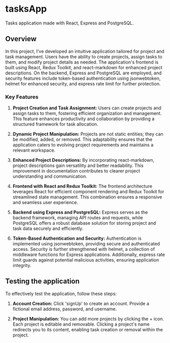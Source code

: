 # tasksApp
Tasks application made with React, Express and PostgreSQL.

## Overview

In this project, I've developed an intuitive application tailored for project and task management. Users have the ability to create projects, assign tasks to them, and modify project details as needed. The application's frontend is built using React, Redux Toolkit, and react-markdown for enhanced project descriptions. On the backend, Express and PostgreSQL are employed, and security features include token-based authentication using jsonwebtoken, helmet for enhanced security, and express rate limit for further protection.
    
### Key Features

1. **Project Creation and Task Assignment:** Users can create projects and assign tasks to them, fostering efficient organization and management. This feature enhances productivity and collaboration by providing a structured framework for task allocation.
    
2. **Dynamic Project Manipulation:** Projects are not static entities; they can be modified, added, or removed. This adaptability ensures that the application caters to evolving project requirements and maintains a relevant workspace.
    
3. **Enhanced Project Descriptions:** By incorporating react-markdown, project descriptions gain versatility and better readability. This improvement in documentation contributes to clearer project understanding and communication.
    
4. **Frontend with React and Redux Toolkit:** The frontend architecture leverages React for efficient component rendering and Redux Toolkit for streamlined state management. This combination ensures a responsive and seamless user experience.
    
5. **Backend using Express and PostgreSQL:** Express serves as the backend framework, managing API routes and requests, while PostgreSQL offers a robust database solution for storing project and task data securely and efficiently.
    
6. **Token-Based Authentication and Security:** Authentication is implemented using jsonwebtoken, providing secure and authenticated access. Security is further strengthened with helmet, a collection of middleware functions for Express applications. Additionally, express rate limit guards against potential malicious activities, ensuring application integrity.
    
## Testing the application

To effectively test the application, follow these steps:

1. **Account Creation:** Click 'signUp' to create an account. Provide a fictional email address, password, and username.
    
2. **Project Manipulation:** You can add more projects by clicking the + icon. Each project is editable and removable. Clicking a project's name redirects you to its content, enabling task creation or removal within the project.
